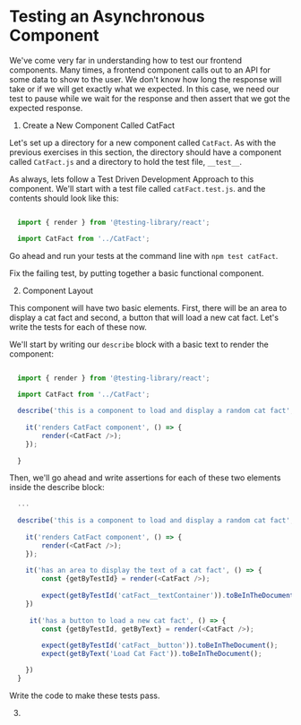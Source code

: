 # Testing an Asynchronous Component

We've come very far in understanding how to test our frontend components. Many times, a frontend component calls out to an API for some data to show to the user. We don't know how long the response will take or if we will get exactly what we expected. In this case, we need our test to pause while we wait for the response and then assert that we got the expected response. 

1. Create a New Component Called CatFact

Let's set up a directory for a new component called `CatFact`. As with the previous exercises in this section, the directory should have a component called `CatFact.js` and a directory to hold the test file, `__test__`. 

As always, lets follow a Test Driven Development Approach to this component. We'll start with a test file called `catFact.test.js`. and the contents should look like this: 

``` javascript 

  import { render } from '@testing-library/react';

  import CatFact from '../CatFact';
```

Go ahead and run your tests at the command line with `npm test catFact`.

Fix the failing test, by putting together a basic functional component. 

2. Component Layout

This component will have two basic elements. First, there will be an area to display a cat fact and second, a button that will load a new cat fact. Let's write the tests for each of these now.

We'll start by writing our `describe` block with a basic text to render the component: 

``` javascript

  import { render } from '@testing-library/react';

  import CatFact from '../CatFact';
  
  describe('this is a component to load and display a random cat fact', () => {
    
    it('renders CatFact component', () => {
        render(<CatFact />);
    });
    
  }

```

Then, we'll go ahead and write assertions for each of these two elements inside the describe block: 


``` javascript
  ...
  
  describe('this is a component to load and display a random cat fact', () => {
   
    it('renders CatFact component', () => { 
        render(<CatFact />);
    });
    
    it('has an area to display the text of a cat fact', () => {
        const {getByTestId} = render(<CatFact />);
        
        expect(getByTestId('catFact__textContainer')).toBeInTheDocument()
    })
    
     it('has a button to load a new cat fact', () => {
        const {getByTestId, getByText} = render(<CatFact />);
        
        expect(getByTestId('catFact__button')).toBeInTheDocument();
        expect(getByText('Load Cat Fact')).toBeInTheDocument();

    })
  }

```

Write the code to make these tests pass. 

3. 
